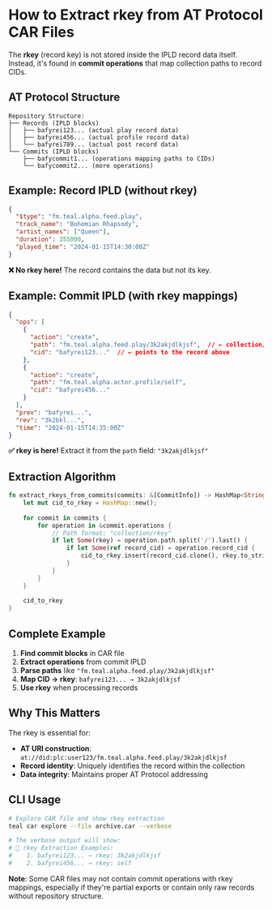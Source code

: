# How to Extract rkey from AT Protocol CAR Files

The **rkey** (record key) is not stored inside the IPLD record data itself. Instead, it's found in **commit operations** that map collection paths to record CIDs.

## AT Protocol Structure

```
Repository Structure:
├── Records (IPLD blocks)
│   ├── bafyrei123... (actual play record data)
│   ├── bafyrei456... (actual profile record data)
│   └── bafyrei789... (actual post record data)
└── Commits (IPLD blocks)
    ├── bafycommit1... (operations mapping paths to CIDs)
    └── bafycommit2... (more operations)
```

## Example: Record IPLD (without rkey)

```json
{
  "$type": "fm.teal.alpha.feed.play",
  "track_name": "Bohemian Rhapsody",
  "artist_names": ["Queen"],
  "duration": 355000,
  "played_time": "2024-01-15T14:30:00Z"
}
```

**❌ No rkey here!** The record contains the data but not its key.

## Example: Commit IPLD (with rkey mappings)

```json
{
  "ops": [
    {
      "action": "create",
      "path": "fm.teal.alpha.feed.play/3k2akjdlkjsf",  // ← collection/rkey
      "cid": "bafyrei123..."  // ← points to the record above
    },
    {
      "action": "create", 
      "path": "fm.teal.alpha.actor.profile/self",
      "cid": "bafyrei456..."
    }
  ],
  "prev": "bafyrei...",
  "rev": "3k2bkl...",
  "time": "2024-01-15T14:35:00Z"
}
```

**✅ rkey is here!** Extract it from the `path` field: `"3k2akjdlkjsf"`

## Extraction Algorithm

```rust
fn extract_rkeys_from_commits(commits: &[CommitInfo]) -> HashMap<String, String> {
    let mut cid_to_rkey = HashMap::new();
    
    for commit in commits {
        for operation in &commit.operations {
            // Path format: "collection/rkey"
            if let Some(rkey) = operation.path.split('/').last() {
                if let Some(ref record_cid) = operation.record_cid {
                    cid_to_rkey.insert(record_cid.clone(), rkey.to_string());
                }
            }
        }
    }
    
    cid_to_rkey
}
```

## Complete Example

1. **Find commit blocks** in CAR file
2. **Extract operations** from commit IPLD
3. **Parse paths** like `"fm.teal.alpha.feed.play/3k2akjdlkjsf"`
4. **Map CID → rkey**: `bafyrei123... → 3k2akjdlkjsf`
5. **Use rkey** when processing records

## Why This Matters

The rkey is essential for:
- **AT URI construction**: `at://did:plc:user123/fm.teal.alpha.feed.play/3k2akjdlkjsf`
- **Record identity**: Uniquely identifies the record within the collection
- **Data integrity**: Maintains proper AT Protocol addressing

## CLI Usage

```bash
# Explore CAR file and show rkey extraction
teal car explore --file archive.car --verbose

# The verbose output will show:
# 🔑 rkey Extraction Examples:
#    1. bafyrei123... → rkey: 3k2akjdlkjsf
#    2. bafyrei456... → rkey: self
```

**Note**: Some CAR files may not contain commit operations with rkey mappings, especially if they're partial exports or contain only raw records without repository structure.